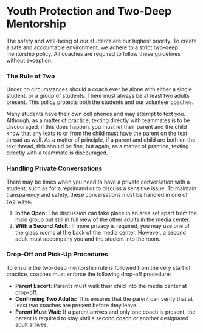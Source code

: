 # Youth Protection and Two-Deep Mentorship

The safety and well-being of our students are our highest priority. To create a safe and accountable environment, we adhere to a strict two-deep mentorship policy. All coaches are required to follow these guidelines without exception.

### The Rule of Two

Under no circumstances should a coach ever be alone with either a single student, or a group of students. There must always be at least two adults present. This policy protects both the students and our volunteer coaches.

Many students have their own cell phones and may attempt to text you. Although, as a matter of practice, texting directly with teammates is to be discouraged, if this does happen, you must let their parent and the child know that any texts to or from the child must have the parent on the text thread as well. As a matter of principle, if a parent and child are both on the text thread, this should be fine, but again, as a matter of practice, texting directly with a teammate is discouraged.

### Handling Private Conversations

There may be times when you need to have a private conversation with a student, such as for a reprimand or to discuss a sensitive issue. To maintain transparency and safety, these conversations must be handled in one of two ways:

1.  **In the Open:** The discussion can take place in an area set apart from the main group but still in full view of the other adults in the media center.
2.  **With a Second Adult:** If more privacy is required, you may use one of the glass rooms at the back of the media center. However, a second adult must accompany you and the student into the room.

### Drop-Off and Pick-Up Procedures

To ensure the two-deep mentorship rule is followed from the very start of practice, coaches must enforce the following drop-off procedure:

* **Parent Escort:** Parents must walk their child into the media center at drop-off.
* **Confirming Two Adults:** This ensures that the parent can verify that at least two coaches are present before they leave.
* **Parent Must Wait:** If a parent arrives and only one coach is present, the parent is required to stay until a second coach or another designated adult arrives.
